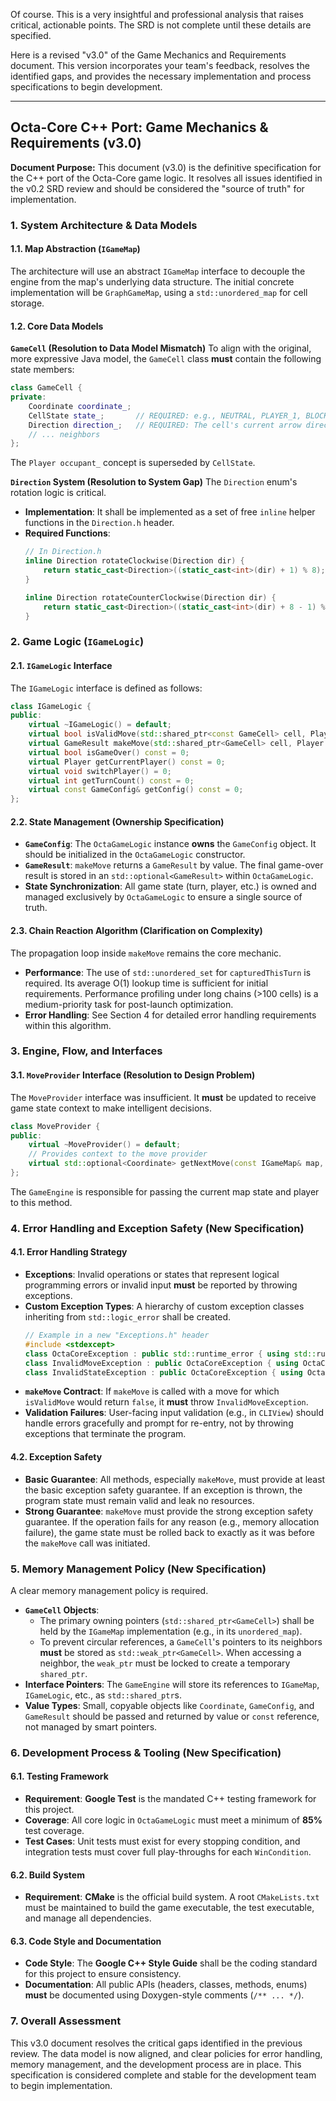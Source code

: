 Of course. This is a very insightful and professional analysis that raises critical, actionable points. The SRD is not complete until these details are specified.

Here is a revised "v3.0" of the Game Mechanics and Requirements document. This version incorporates your team's feedback, resolves the identified gaps, and provides the necessary implementation and process specifications to begin development.

---

## **Octa-Core C++ Port: Game Mechanics & Requirements (v3.0)**

**Document Purpose:** This document (v3.0) is the definitive specification for the C++ port of the Octa-Core game logic. It resolves all issues identified in the v0.2 SRD review and should be considered the "source of truth" for implementation.

### 1. System Architecture & Data Models

#### 1.1. Map Abstraction (`IGameMap`)
The architecture will use an abstract `IGameMap` interface to decouple the engine from the map's underlying data structure. The initial concrete implementation will be `GraphGameMap`, using a `std::unordered_map` for cell storage.

#### 1.2. Core Data Models

**`GameCell` (Resolution to Data Model Mismatch)**
To align with the original, more expressive Java model, the `GameCell` class **must** contain the following state members:
```cpp
class GameCell {
private:
    Coordinate coordinate_;
    CellState state_;       // REQUIRED: e.g., NEUTRAL, PLAYER_1, BLOCKED
    Direction direction_;   // REQUIRED: The cell's current arrow direction
    // ... neighbors
};
```
The `Player occupant_` concept is superseded by `CellState`.

**`Direction` System (Resolution to System Gap)**
The `Direction` enum's rotation logic is critical.
* **Implementation**: It shall be implemented as a set of free `inline` helper functions in the `Direction.h` header.
* **Required Functions**:
    ```cpp
    // In Direction.h
    inline Direction rotateClockwise(Direction dir) {
        return static_cast<Direction>((static_cast<int>(dir) + 1) % 8);
    }

    inline Direction rotateCounterClockwise(Direction dir) {
        return static_cast<Direction>((static_cast<int>(dir) + 8 - 1) % 8);
    }
    ```

### 2. Game Logic (`IGameLogic`)

#### 2.1. `IGameLogic` Interface
The `IGameLogic` interface is defined as follows:
```cpp
class IGameLogic {
public:
    virtual ~IGameLogic() = default;
    virtual bool isValidMove(std::shared_ptr<const GameCell> cell, Player player) const = 0;
    virtual GameResult makeMove(std::shared_ptr<GameCell> cell, Player player) = 0;
    virtual bool isGameOver() const = 0;
    virtual Player getCurrentPlayer() const = 0;
    virtual void switchPlayer() = 0;
    virtual int getTurnCount() const = 0;
    virtual const GameConfig& getConfig() const = 0;
};
```

#### 2.2. State Management (Ownership Specification)
* **`GameConfig`**: The `OctaGameLogic` instance **owns** the `GameConfig` object. It should be initialized in the `OctaGameLogic` constructor.
* **`GameResult`**: `makeMove` returns a `GameResult` by value. The final game-over result is stored in an `std::optional<GameResult>` within `OctaGameLogic`.
* **State Synchronization**: All game state (turn, player, etc.) is owned and managed exclusively by `OctaGameLogic` to ensure a single source of truth.

#### 2.3. Chain Reaction Algorithm (Clarification on Complexity)
The propagation loop inside `makeMove` remains the core mechanic.
* **Performance**: The use of `std::unordered_set` for `capturedThisTurn` is required. Its average O(1) lookup time is sufficient for initial requirements. Performance profiling under long chains (>100 cells) is a medium-priority task for post-launch optimization.
* **Error Handling**: See Section 4 for detailed error handling requirements within this algorithm.

### 3. Engine, Flow, and Interfaces

#### 3.1. `MoveProvider` Interface (Resolution to Design Problem)
The `MoveProvider` interface was insufficient. It **must** be updated to receive game state context to make intelligent decisions.
```cpp
class MoveProvider {
public:
    virtual ~MoveProvider() = default;
    // Provides context to the move provider
    virtual std::optional<Coordinate> getNextMove(const IGameMap& map, Player currentPlayer) = 0;
};
```
The `GameEngine` is responsible for passing the current map state and player to this method.

### 4. Error Handling and Exception Safety (New Specification)

#### 4.1. Error Handling Strategy
* **Exceptions**: Invalid operations or states that represent logical programming errors or invalid input **must** be reported by throwing exceptions.
* **Custom Exception Types**: A hierarchy of custom exception classes inheriting from `std::logic_error` shall be created.
    ```cpp
    // Example in a new "Exceptions.h" header
    #include <stdexcept>
    class OctaCoreException : public std::runtime_error { using std::runtime_error::runtime_error; };
    class InvalidMoveException : public OctaCoreException { using OctaCoreException::OctaCoreException; };
    class InvalidStateException : public OctaCoreException { using OctaCoreException::OctaCoreException; };
    ```
* **`makeMove` Contract**: If `makeMove` is called with a move for which `isValidMove` would return `false`, it **must** throw `InvalidMoveException`.
* **Validation Failures**: User-facing input validation (e.g., in `CLIView`) should handle errors gracefully and prompt for re-entry, not by throwing exceptions that terminate the program.

#### 4.2. Exception Safety
* **Basic Guarantee**: All methods, especially `makeMove`, must provide at least the basic exception safety guarantee. If an exception is thrown, the program state must remain valid and leak no resources.
* **Strong Guarantee**: `makeMove` must provide the strong exception safety guarantee. If the operation fails for any reason (e.g., memory allocation failure), the game state must be rolled back to exactly as it was before the `makeMove` call was initiated.

### 5. Memory Management Policy (New Specification)

A clear memory management policy is required.
* **`GameCell` Objects**:
    * The primary owning pointers (`std::shared_ptr<GameCell>`) shall be held by the `IGameMap` implementation (e.g., in its `unordered_map`).
    * To prevent circular references, a `GameCell`'s pointers to its neighbors **must** be stored as `std::weak_ptr<GameCell>`. When accessing a neighbor, the `weak_ptr` must be locked to create a temporary `shared_ptr`.
* **Interface Pointers**: The `GameEngine` will store its references to `IGameMap`, `IGameLogic`, etc., as `std::shared_ptr`s.
* **Value Types**: Small, copyable objects like `Coordinate`, `GameConfig`, and `GameResult` should be passed and returned by value or `const` reference, not managed by smart pointers.

### 6. Development Process & Tooling (New Specification)

#### 6.1. Testing Framework
* **Requirement**: **Google Test** is the mandated C++ testing framework for this project.
* **Coverage**: All core logic in `OctaGameLogic` must meet a minimum of **85%** test coverage.
* **Test Cases**: Unit tests must exist for every stopping condition, and integration tests must cover full play-throughs for each `WinCondition`.

#### 6.2. Build System
* **Requirement**: **CMake** is the official build system. A root `CMakeLists.txt` must be maintained to build the game executable, the test executable, and manage all dependencies.

#### 6.3. Code Style and Documentation
* **Code Style**: The **Google C++ Style Guide** shall be the coding standard for this project to ensure consistency.
* **Documentation**: All public APIs (headers, classes, methods, enums) **must** be documented using Doxygen-style comments (`/** ... */`).

### 7. Overall Assessment

This v3.0 document resolves the critical gaps identified in the previous review. The data model is now aligned, and clear policies for error handling, memory management, and the development process are in place. This specification is considered complete and stable for the development team to begin implementation.